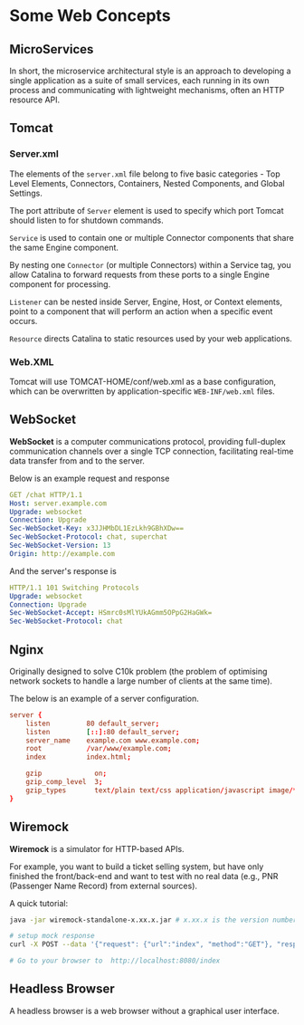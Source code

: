 # Some Web Concepts

## MicroServices

In short, the microservice architectural style is an approach to developing a single application as a suite of small services, each running in its own process and communicating with lightweight mechanisms, often an HTTP resource API. 

## Tomcat

### Server.xml

The elements of the `server.xml` file belong to five basic categories - Top Level Elements, Connectors, Containers, Nested Components, and Global Settings. 

The port attribute of `Server` element is used to specify which port Tomcat should listen to for shutdown commands.

`Service` is used to contain one or multiple Connector components that share the same Engine component. 

By nesting one `Connector` (or multiple Connectors) within a Service tag, you allow Catalina to forward requests from these ports to a single Engine component for processing. 

`Listener` can be nested inside Server, Engine, Host, or Context elements, point to a component that will perform an action when a specific event occurs.

`Resource` directs Catalina to static resources used by your web applications.

### Web.XML

Tomcat will use TOMCAT-HOME/conf/web.xml as a base configuration, which can be overwritten by application-specific `WEB-INF/web.xml` files.

## WebSocket

**WebSocket** is a computer communications protocol, providing full-duplex communication channels over a single TCP connection, facilitating real-time data transfer from and to the server.

Below is an example request and response
```yaml
GET /chat HTTP/1.1
Host: server.example.com
Upgrade: websocket
Connection: Upgrade
Sec-WebSocket-Key: x3JJHMbDL1EzLkh9GBhXDw==
Sec-WebSocket-Protocol: chat, superchat
Sec-WebSocket-Version: 13
Origin: http://example.com
```
And the server's response is 
```yaml
HTTP/1.1 101 Switching Protocols
Upgrade: websocket
Connection: Upgrade
Sec-WebSocket-Accept: HSmrc0sMlYUkAGmm5OPpG2HaGWk=
Sec-WebSocket-Protocol: chat
```


## Nginx

Originally designed to solve C10k problem (the problem of optimising network sockets to handle a large number of clients at the same time).

The below is an example of a server configuration.
```conf
server {
    listen         80 default_server;
    listen         [::]:80 default_server;
    server_name    example.com www.example.com;
    root           /var/www/example.com;
    index          index.html;

    gzip             on;
    gzip_comp_level  3;
    gzip_types       text/plain text/css application/javascript image/*;
}
```

## Wiremock

**Wiremock** is a simulator for HTTP-based APIs.

For example, you want to build a ticket selling system, but have only finished the front/back-end and want to test with no real data (e.g., PNR (Passenger Name Record) from external sources).

A quick tutorial:
```bash
java -jar wiremock-standalone-x.xx.x.jar # x.xx.x is the version number

# setup mock response
curl -X POST --data '{"request": {"url":"index", "method":"GET"}, "response": {"status":200, "body":"Hello World"}}' http://localhost:8080/__admin/mappings/new

# Go to your browser to  http://localhost:8080/index
```

## Headless Browser
A headless browser is a web browser without a graphical user interface.